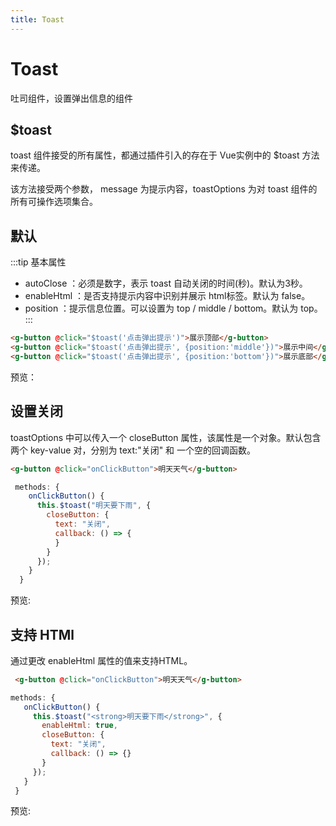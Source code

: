 ```yaml
---
title: Toast
---
```


# Toast
吐司组件，设置弹出信息的组件
## $toast
toast 组件接受的所有属性，都通过插件引入的存在于 Vue实例中的 $toast 方法来传递。

该方法接受两个参数， message 为提示内容，toastOptions 为对 toast 组件的所有可操作选项集合。
## 默认
:::tip 基本属性
* autoClose ：必须是数字，表示 toast 自动关闭的时间(秒)。默认为3秒。
* enableHtml ：是否支持提示内容中识别并展示 html标签。默认为 false。
* position ：提示信息位置。可以设置为 top / middle / bottom。默认为 top。
:::
```html
<g-button @click="$toast('点击弹出提示')">展示顶部</g-button>
<g-button @click="$toast('点击弹出提示', {position:'middle'})">展示中间</g-button>
<g-button @click="$toast('点击弹出提示', {position:'bottom'})">展示底部</g-button>
```
预览：

<ClientOnly>
<toast-d-1></toast-d-1>
</ClientOnly>

## 设置关闭
toastOptions 中可以传入一个 closeButton 属性，该属性是一个对象。默认包含两个 key-value 对，分别为 text:"关闭" 和 一个空的回调函数。
```html
<g-button @click="onClickButton">明天天气</g-button>
```
```js
 methods: {
    onClickButton() {
      this.$toast("明天要下雨", {
        closeButton: {
          text: "关闭",
          callback: () => {
          }
        }
      });
    }
  }
```
预览:

<ClientOnly>
<toast-d-2></toast-d-2>
</ClientOnly>

## 支持 HTMl
通过更改 enableHtml 属性的值来支持HTML。

```html
 <g-button @click="onClickButton">明天天气</g-button>
 ```
 ```js
 methods: {
    onClickButton() {
      this.$toast("<strong>明天要下雨</strong>", {
        enableHtml: true,
        closeButton: {
          text: "关闭",
          callback: () => {}
        }
      });
    }
  }
 ```
预览:

 <ClientOnly>
<toast-d-3></toast-d-3>
</ClientOnly>

